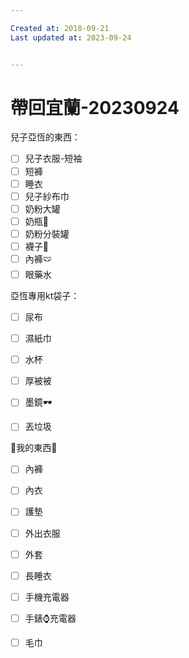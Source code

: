 ```yaml
---

Created at: 2018-09-21
Last updated at: 2023-09-24


---
```


# 帶回宜蘭-20230924


兒子亞恆的東西：

- [ ] 兒子衣服-短袖
- [ ] 短褲
- [ ] 睡衣
- [ ] 兒子紗布巾
- [ ] 奶粉大罐
- [ ] 奶瓶🍼
- [ ] 奶粉分裝罐
- [ ] 襪子🧦
- [ ] 內褲🩲
- [ ] 眼藥水

亞恆專用kt袋子：

- [ ] 尿布
- [ ] 濕紙巾
- [ ] 水杯
- [ ] 厚被被
- [ ] 墨鏡🕶️
	

- [ ] 丟垃圾

🥨我的東西🥨

- [ ] 內褲
- [ ] 內衣
- [ ] 護墊
- [ ] 外出衣服
- [ ] 外套
- [ ] 長睡衣
- [ ] 手機充電器
- [ ] 手錶⌚️充電器
- [ ] 毛巾


